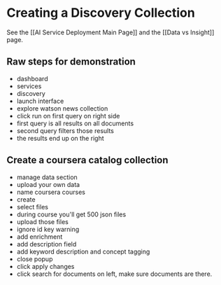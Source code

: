 # Creating a Discovery Collection

See the [[AI Service Deployment Main Page]] and the [[Data vs Insight]] page.

## Raw steps for demonstration

- dashboard
- services
- discovery
- launch interface
- explore watson news collection
- click run on first query on right side
- first query is all results on all documents
- second query filters those results
- the results end up on the right

## Create a coursera catalog collection

- manage data section
- upload your own data
- name coursera courses 
- create
- select files
- during course you'll get 500 json files
- upload those files
- ignore id key warning
- add enrichment
- add description field
- add keyword description and concept tagging
- close popup
- click apply changes
- click search for documents on left, make sure documents are there. 

